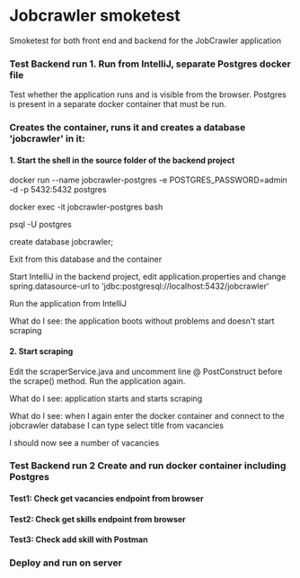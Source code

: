 
# Jobcrawler smoketest
Smoketest for both front end and backend for the JobCrawler application


### Test Backend run 1. Run from IntelliJ, separate Postgres docker file

Test whether the application runs and is visible from the browser. Postgres is present in a separate docker container that must be run.

### Creates the container, runs it and creates a database 'jobcrawler' in it:
#### 1. Start the shell in the source folder of the backend project
docker run --name jobcrawler-postgres -e POSTGRES_PASSWORD=admin -d -p 5432:5432 postgres

docker exec -it jobcrawler-postgres bash

psql -U postgres

create database jobcrawler;

Exit from this database and the container

Start IntelliJ in the backend project, edit application.properties and change spring.datasource-url to 'jdbc:postgresql://localhost:5432/jobcrawler'

Run the application from IntelliJ

What do I see: the application boots without problems and doesn't start scraping

#### 2. Start scraping

Edit the scraperService.java and uncomment line @ PostConstruct before the scrape() method. Run the application again.

What do I see: application starts and starts scraping

What do I see: when I again enter the docker container and connect to the jobcrawler database I can type
select title from vacancies

I should now see a number of vacancies

### Test Backend run 2 Create and run docker container including Postgres  

#### Test1: Check get vacancies endpoint from browser

#### Test2: Check get skills endpoint from browser

#### Test3: Check add skill with Postman  




### Deploy and run on server




